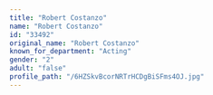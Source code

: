 ```yaml
---
title: "Robert Costanzo"
name: "Robert Costanzo"
id: "33492"
original_name: "Robert Costanzo"
known_for_department: "Acting"
gender: "2"
adult: "false"
profile_path: "/6HZSkvBcorNRTrHCDgBiSFms4OJ.jpg"
---
```

